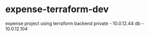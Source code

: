 # expense-terraform-dev
expense project using terraform
backend private - 10.0.12.44
db - 10.0.12.104